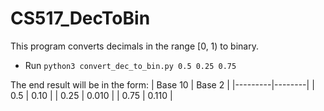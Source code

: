 # CS517_DecToBin
This program converts decimals in the range [0, 1) to binary.

- Run `python3 convert_dec_to_bin.py 0.5 0.25 0.75`

The end result will be in the form:
| Base 10 | Base 2 |
|---------|--------|
| 0.5     | 0.10   |
| 0.25    | 0.010  |
| 0.75    | 0.110  |